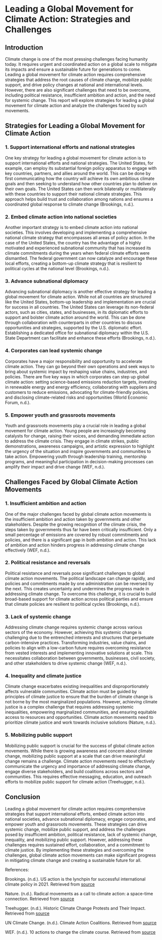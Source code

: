 # Leading a Global Movement for Climate Action: Strategies and Challenges

## Introduction

Climate change is one of the most pressing challenges facing humanity today. It requires urgent and coordinated action on a global scale to mitigate its impacts and ensure a sustainable future for generations to come. Leading a global movement for climate action requires comprehensive strategies that address the root causes of climate change, mobilize public support, and drive policy changes at national and international levels. However, there are also significant challenges that need to be overcome, including political resistance, insufficient ambition and action, and the need for systemic change. This report will explore strategies for leading a global movement for climate action and analyze the challenges faced by such movements.

## Strategies for Leading a Global Movement for Climate Action

### 1. Support international efforts and national strategies

One key strategy for leading a global movement for climate action is to support international efforts and national strategies. The United States, for example, can employ its substantial foreign policy apparatus to engage with key countries, partners, and allies around the world. This can be done by first communicating how the country will achieve its own ambitious climate goals and then seeking to understand how other countries plan to deliver on their own goals. The United States can then work bilaterally or multilaterally with these countries to support their national climate strategies. This approach helps build trust and collaboration among nations and ensures a coordinated global response to climate change (Brookings, n.d.).

### 2. Embed climate action into national societies

Another important strategy is to embed climate action into national societies. This involves developing and implementing a comprehensive national climate strategy that encompasses all areas of policy action. In the case of the United States, the country has the advantage of a highly motivated and experienced subnational community that has increased its climate commitments during the years when federal climate efforts were dismantled. The federal government can now catalyze and encourage these local efforts, creating a bottom-up climate strategy that is resilient to political cycles at the national level (Brookings, n.d.).

### 3. Advance subnational diplomacy

Advancing subnational diplomacy is another effective strategy for leading a global movement for climate action. While not all countries are structured like the United States, bottom-up leadership and implementation are crucial for success in all countries. The United States can leverage its non-federal actors, such as cities, states, and businesses, in its diplomatic efforts to support and bolster climate action around the world. This can be done through collaboration with counterparts in other countries to discuss opportunities and strategies, supported by the U.S. diplomatic effort. Establishing a dedicated office for subnational diplomacy within the U.S. State Department can facilitate and enhance these efforts (Brookings, n.d.).

### 4. Corporates can lead systemic change

Corporates have a major responsibility and opportunity to accelerate climate action. They can go beyond their own operations and seek ways to bring about systemic impact by reshaping value chains, industries, and policies. There are five key ways in which corporates can step up global climate action: setting science-based emissions reduction targets, investing in renewable energy and energy efficiency, collaborating with suppliers and customers to reduce emissions, advocating for climate-friendly policies, and disclosing climate-related risks and opportunities (World Economic Forum, n.d.).

### 5. Empower youth and grassroots movements

Youth and grassroots movements play a crucial role in leading a global movement for climate action. Young people are increasingly becoming catalysts for change, raising their voices, and demanding immediate action to address the climate crisis. They engage in climate strikes, public demonstrations, awareness campaigns, and artistic expression to highlight the urgency of the situation and inspire governments and communities to take action. Empowering youth through leadership training, mentorship programs, and meaningful participation in decision-making processes can amplify their impact and drive change (WEF, n.d.).

## Challenges Faced by Global Climate Action Movements

### 1. Insufficient ambition and action

One of the major challenges faced by global climate action movements is the insufficient ambition and action taken by governments and other stakeholders. Despite the growing recognition of the climate crisis, the steps taken by governments thus far have been critically insufficient. Only a small percentage of emissions are covered by robust commitments and policies, and there is a significant gap in both ambition and action. This lack of ambition and action hinders progress in addressing climate change effectively (WEF, n.d.).

### 2. Political resistance and reversals

Political resistance and reversals pose significant challenges to global climate action movements. The political landscape can change rapidly, and policies and commitments made by one administration can be reversed by the next. This creates uncertainty and undermines the progress made in addressing climate change. To overcome this challenge, it is crucial to build broad-based support for climate action across political parties and ensure that climate policies are resilient to political cycles (Brookings, n.d.).

### 3. Lack of systemic change

Addressing climate change requires systemic change across various sectors of the economy. However, achieving this systemic change is challenging due to the entrenched interests and structures that perpetuate carbon-intensive practices. Transforming industries, value chains, and policies to align with a low-carbon future requires overcoming resistance from vested interests and implementing innovative solutions at scale. This necessitates collaboration between governments, businesses, civil society, and other stakeholders to drive systemic change (WEF, n.d.).

### 4. Inequality and climate justice

Climate change exacerbates existing inequalities and disproportionately affects vulnerable communities. Climate action must be guided by principles of climate justice to ensure that the burden of climate change is not borne by the most marginalized populations. However, achieving climate justice is a complex challenge that requires addressing systemic inequalities, empowering marginalized communities, and ensuring equitable access to resources and opportunities. Climate action movements need to prioritize climate justice and work towards inclusive solutions (Nature, n.d.).

### 5. Mobilizing public support

Mobilizing public support is crucial for the success of global climate action movements. While there is growing awareness and concern about climate change, mobilizing public support at a scale that can drive meaningful change remains a challenge. Climate action movements need to effectively communicate the urgency and importance of addressing climate change, engage diverse stakeholders, and build coalitions across sectors and communities. This requires effective messaging, education, and outreach efforts to mobilize public support for climate action (Treehugger, n.d.).

## Conclusion

Leading a global movement for climate action requires comprehensive strategies that support international efforts, embed climate action into national societies, advance subnational diplomacy, engage corporates, and empower youth and grassroots movements. These strategies can drive systemic change, mobilize public support, and address the challenges posed by insufficient ambition, political resistance, lack of systemic change, inequality, and mobilizing public support. However, addressing these challenges requires sustained effort, collaboration, and a commitment to climate justice. By implementing these strategies and overcoming the challenges, global climate action movements can make significant progress in mitigating climate change and creating a sustainable future for all.

References:

Brookings. (n.d.). US action is the lynchpin for successful international climate policy in 2021. Retrieved from [source](https://www.brookings.edu/articles/us-action-is-the-lynchpin-for-successful-international-climate-policy-in-2021/)

Nature. (n.d.). Radical movements as a call to climate action: a space-time connection. Retrieved from [source](https://www.nature.com/articles/s44168-023-00067-0)

Treehugger. (n.d.). Historic Climate Change Protests and Their Impact. Retrieved from [source](https://www.treehugger.com/historic-climate-change-protests-and-their-impact-5185501)

UN Climate Change. (n.d.). Climate Action Coalitions. Retrieved from [source](https://www.un.org/en/climatechange/climate-action-coalitions)

WEF. (n.d.). 10 actions to change the climate course. Retrieved from [source](https://www.weforum.org/agenda/2024/01/10-actions-to-change-the-climate-course/)